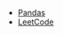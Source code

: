 * [Pandas](https://github.com/yangshiteng/StatQuest-Study-Notes/blob/main/Notes/pandas.md)
* [LeetCode]()
